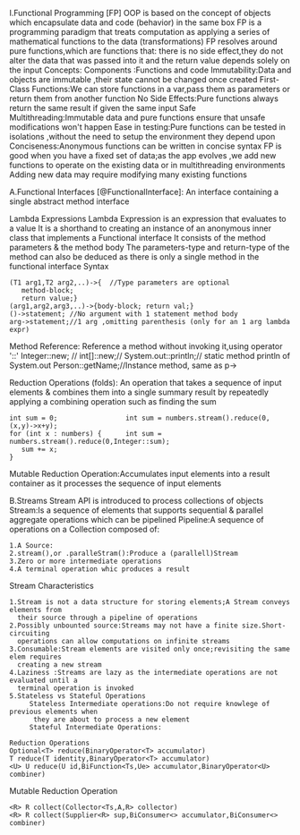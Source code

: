 I.Functional Programming [FP]
 OOP is based on the concept of objects which encapsulate data and code (behavior) in the same box
 FP is a programming paradigm that treats computation as applying a series of mathematical functions
to the data (transformations)
 FP resolves around pure functions,which are functions that:
  there is no side effect,they do not alter the data that was passed into it and the return value
  depends solely on  the input
 Concepts:
  Components :Functions and code
  Immutability:Data and objects are immutable ,their state cannot be changed once created
  First-Class Functions:We can store functions in a var,pass them as parameters or return them 
    from another function
  No Side Effects:Pure functions always return the same result if given the same input 
  Safe Multithreading:Immutable data and pure functions ensure that unsafe modifications won't happen
  Ease in testing:Pure functions can be tested in isolations ,without the need to setup the 
    environment they depend upon
  Conciseness:Anonymous functions can be written in concise syntax 
  FP is good when you have a fixed set of data;as the app evolves ,we add new functions to operate on 
  the existing data or in multithreading environments
  Adding new data may require modifying many existing functions
 
 A.Functional Interfaces [@FunctionalInterface]:
An interface containing a single abstract method interface

Lambda Expressions
Lambda Expression is an expression that evaluates to a value
It is a shorthand to creating an instance of an anonymous inner class that implements
a Functional interface
It consists of the method parameters & the method body
The parameters-type and return-type of the method can also be deduced as there is only
a single method in the functional interface
Syntax

    (T1 arg1,T2 arg2,..)->{  //Type parameters are optional
       method-block;
       return value;}
    (arg1,arg2,arg3,..)->{body-block; return val;}
    ()->statement; //No argument with 1 statement method body
    arg->statement;//1 arg ,omitting parenthesis (only for an 1 arg lambda expr)

Method Reference: Reference a method without invoking it,using operator '::'
Integer::new; //
int[]::new;//
System.out::println;// static method println of System.out
Person::getName;//Instance method, same as p->

Reduction Operations (folds): An operation that takes a sequence of input elements & combines them into a
single summary result by repeatedly applying a combining operation such as finding the sum

    int sum = 0;                 int sum = numbers.stream().reduce(0,(x,y)->x+y);
    for (int x : numbers) {      int sum = numbers.stream().reduce(0,Integer::sum);
       sum += x;
    }
Mutable Reduction Operation:Accumulates input elements into a result container as it processes the sequence
of input elements
  
 B.Streams 
 Stream API is introduced to process collections of objects
 Stream:Is a sequence of elements that supports sequential & parallel aggregate operations which can be pipelined 
 Pipeline:A sequence of operations on a Collection composed of:

    1.A Source:
    2.stream(),or .paralleStram():Produce a (parallell)Stream 
    3.Zero or more intermediate operations  
    4.A terminal operation whic produces a result
 Stream Characteristics   
    
    1.Stream is not a data structure for storing elements;A Stream conveys elements from
      their source through a pipeline of operations
    2.Possibly unbounted source:Streams may not have a finite size.Short-circuiting 
      operations can allow computations on infinite streams 
    3.Consumable:Stream elements are visited only once;revisiting the same elem requires 
      creating a new stream
    4.Laziness :Streams are lazy as the intermediate operations are not evaluated until a 
      terminal operation is invoked 
    5.Stateless vs Stateful Operations
         Stateless Intermediate operations:Do not require knowlege of previous elements when 
          they are about to process a new element
         Stateful Intermediate Operations:

    Reduction Operations
    Optional<T> reduce(BinaryOperator<T> accumulator)
    T reduce(T identity,BinaryOperator<T> accumulator)
    <U> U reduce(U id,BiFunction<Ts,Ue> accumulator,BinaryOperator<U> combiner) 

   Mutable Reduction Operation

    <R> R collect(Collector<Ts,A,R> collector)
    <R> R collect(Supplier<R> sup,BiConsumer<> accumulator,BiConsumer<> combiner)
  